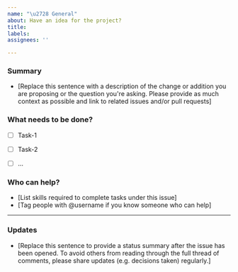 ```yaml
---
name: "\u2728 General"
about: Have an idea for the project?
title:
labels:
assignees: ''

---
```


<!--
💙 Thank you for opening this issue. Please complete the following sections by providing relevant information. If you have the write access to the repository please also assign the appropriate label (or labels) to your issue. Note that text within HTML comment tags (starting with < and ending with >) will not be rendered.
-->
### Summary

* [Replace this sentence with a description of the change or addition you are proposing or the question you're asking. Please provide as much context as possible and link to related issues and/or pull requests]

### What needs to be done?

<!-- Bullet points (indicated by * or -) listing associated tasks. [ ] shows tasks that needs to be completed and [x] filled checkboxes for completed tasks -->

- [ ] Task-1
- [ ] Task-2
- [ ] ...


### Who can help?

* [List skills required to complete tasks under this issue]
* [Tag people with @username if you know someone who can help]

---

### Updates

* [Replace this sentence to provide a status summary after the issue has been opened. To avoid others from reading through the full thread of comments, please share updates (e.g. decisions taken) regularly.]
